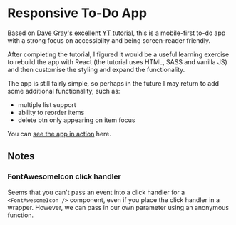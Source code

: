 # Responsive To-Do App

Based on [Dave Gray's excellent YT tutorial](https://youtu.be/y51Cv4wnsPw), this is a mobile-first to-do app with a strong focus on accessibilty and being screen-reader friendly.

After completing the tutorial, I figured it would be a useful learning exercise to rebuild the app with React (the tutorial uses HTML, SASS and vanilla JS) and then customise the styling and expand the functionality.

The app is still fairly simple, so perhaps in the future I may return to add some additional functionality, such as:

- multiple list support
- ability to reorder items
- delete btn only appearing on item focus

You can [see the app in action](#) here.

## Notes

### FontAwesomeIcon click handler

Seems that you can't pass an event into a click handler for a `<FontAwesomeIcon />` component, even if you place the click handler in a wrapper. However, we can pass in our own parameter using an anonymous function.
